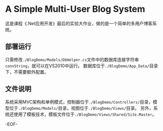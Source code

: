 # A Simple Multi-User Blog System

这是课程《.Net应用开发》最后的实验大作业，做的是一个简单的多用户博客系统。

## 部署运行

只需修改`./BlogDemo/Models/DbHelper.cs`文件中的数据库连接字符串`connString`，就可以在VS2010中运行。
数据库位于`./BlogDemo/App_Data/`目录下，不需要额外配置。

## 文件说明

系统采用MVC架构和单例模式，控制器位于`./BlogDemo/Controllers/`目录，模型位于`./BlogDemo/Models/`目录，视图位于`./BlogDemo/Views/`目录。
另外，系统还使用了模板技术，模板文件位于`./BlogDemo/Views/Shared/Site.Master`。

-EOF-
